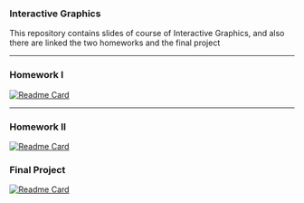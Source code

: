 ### Interactive Graphics
This repository contains slides of course of Interactive Graphics, and also there are linked the two homeworks and the final project

---

### Homework I

[![Readme Card](https://github-readme-stats.vercel.app/api/pin/?username=pancio-code&repo=Homework-I-Interactive-Graphics)](https://github.com/Pancio-code/https://github.com/Pancio-code/Homework-I-Interactive-Graphics)

---

### Homework II

[![Readme Card](https://github-readme-stats.vercel.app/api/pin/?username=pancio-code&repo=Homework-II-Interactive-Graphics)](https://github.com/Pancio-code/Homework-II-Interactive-Graphics)

### Final Project

[![Readme Card](https://github-readme-stats.vercel.app/api/pin/?username=SapienzaInteractiveGraphicsCourse&repo=inal-project-fall-guys)](https://github.com/SapienzaInteractiveGraphicsCourse/final-project-fall-guys)

